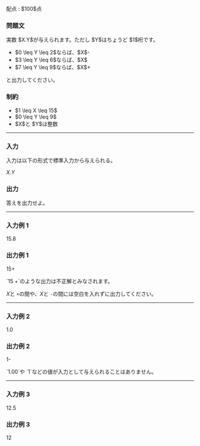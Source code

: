 
<div>

<span>

<span>

<p>
配点 : $100$点
</p>

<div>

<section>

### **問題文**

<p>
実数 $X.Y$が与えられます。ただし $Y$はちょうど $1$桁です。  
</p>

<ul>

<li>
$0 \leq Y \leq 2$ならば、$X$-
</li>

<li>
$3 \leq Y \leq 6$ならば、$X$
</li>

<li>
$7 \leq Y \leq 9$ならば、$X$+
</li>

</ul>

<p>
と出力してください。
</p>

</section>

</div>

<div>

<section>

### **制約**

<ul>

<li>
$1 \leq X \leq 15$
</li>

<li>
$0 \leq Y \leq 9$
</li>

<li>
$X$と $Y$は整数
</li>

</ul>

</section>

</div>

---

<div>

<div>

<section>

### **入力**

<p>
入力は以下の形式で標準入力から与えられる。
</p>

<div>

$X.Y$
</div>

</section>

</div>

<div>

<section>

### **出力**

<p>
答えを出力せよ。
</p>

</section>

</div>

</div>

---

<div>

<section>

### **入力例 1**

<div>

15.8

</div>

</section>

</div>

<div>

<section>

### **出力例 1**

<div>

15+

</div>

<p>
`15 +`のような出力は不正解とみなされます。

$X$と `+`の間や、$X$と `-`の間には空白を入れずに出力してください。
</p>

</section>

</div>

---

<div>

<section>

### **入力例 2**

<div>

1.0

</div>

</section>

</div>

<div>

<section>

### **出力例 2**

<div>

1-

</div>

<p>
`1.00`や `1`などの値が入力として与えられることはありません。
</p>

</section>

</div>

---

<div>

<section>

### **入力例 3**

<div>

12.5

</div>

</section>

</div>

<div>

<section>

### **出力例 3**

<div>

12

</div>

</section>

</div>

</span>

</span>

</div>
